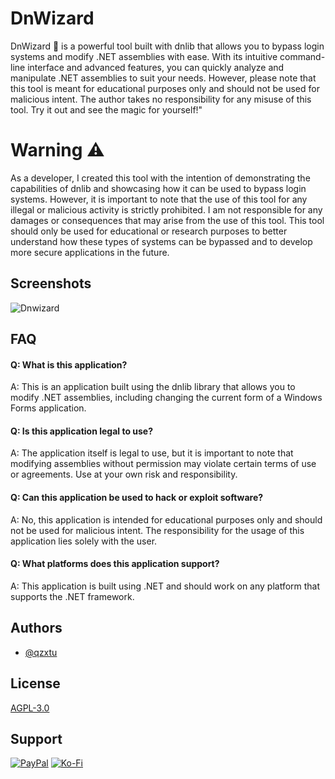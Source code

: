 # DnWizard

DnWizard 🧙 is a powerful tool built with dnlib that allows you to bypass login systems and modify .NET assemblies with ease. With its intuitive command-line interface and advanced features, you can quickly analyze and manipulate .NET assemblies to suit your needs. However, please note that this tool is meant for educational purposes only and should not be used for malicious intent. The author takes no responsibility for any misuse of this tool. Try it out and see the magic for yourself!"

# Warning ⚠️

As a developer, I created this tool with the intention of demonstrating the capabilities of dnlib and showcasing how it can be used to bypass login systems. However, it is important to note that the use of this tool for any illegal or malicious activity is strictly prohibited. I am not responsible for any damages or consequences that may arise from the use of this tool. This tool should only be used for educational or research purposes to better understand how these types of systems can be bypassed and to develop more secure applications in the future.

## Screenshots

![Dnwizard](https://github.com/qzxtu/.NET-WindowsForms-Manipulation/assets/69091361/90568f45-5c8d-4a6f-a9b9-ad5d0bae08fb)

## FAQ

#### Q: What is this application?

A: This is an application built using the dnlib library that allows you to modify .NET assemblies, including changing the current form of a Windows Forms application.

#### Q: Is this application legal to use?

A: The application itself is legal to use, but it is important to note that modifying assemblies without permission may violate certain terms of use or agreements. Use at your own risk and responsibility.

#### Q: Can this application be used to hack or exploit software?

A: No, this application is intended for educational purposes only and should not be used for malicious intent. The responsibility for the usage of this application lies solely with the user.

#### Q: What platforms does this application support?

A: This application is built using .NET and should work on any platform that supports the .NET framework.

## Authors

- [@qzxtu](https://www.github.com/qzxtu)

## License

[AGPL-3.0](https://choosealicense.com/licenses/agpl-3.0/)

## Support

[![PayPal](https://img.shields.io/badge/PayPal-00457C?style=for-the-badge&logo=paypal&logoColor=white)](https://paypal.me/nova355killer)
[![Ko-Fi](https://img.shields.io/badge/kofi-00457C?style=for-the-badge&logo=ko-fi&logoColor=white)](https://ko-fi.com/nova355)
